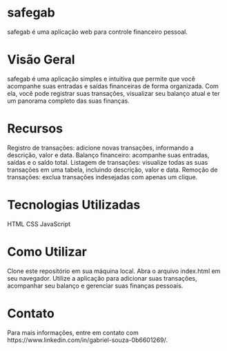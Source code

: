 <h1>safegab</h1>

safegab é uma aplicação web para controle financeiro pessoal.

<h1>Visão Geral </h1>

safegab é uma aplicação simples e intuitiva que permite que você acompanhe suas entradas e saídas financeiras de forma organizada. Com ela, você pode registrar suas transações, visualizar seu balanço atual e ter um panorama completo das suas finanças.

<h1>Recursos</h1>

Registro de transações: adicione novas transações, informando a descrição, valor e data.
Balanço financeiro: acompanhe suas entradas, saídas e o saldo total.
Listagem de transações: visualize todas as suas transações em uma tabela, incluindo descrição, valor e data.
Remoção de transações: exclua transações indesejadas com apenas um clique.

<h1>Tecnologias Utilizadas</h1>

HTML
CSS
JavaScript

<h1>Como Utilizar</h1>

Clone este repositório em sua máquina local.
Abra o arquivo index.html em seu navegador.
Utilize a aplicação para adicionar suas transações, acompanhar seu balanço e gerenciar suas finanças pessoais.

<h1>Contato</h1>
Para mais informações, entre em contato com https://www.linkedin.com/in/gabriel-souza-0b6601269/.